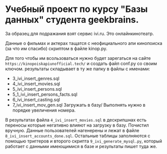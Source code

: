 # Учебный проект по курсу "Базы данных" студента geekbrains.
За образец для подражания взят сервис ivi.ru.
Это онлайнкинотеатр.

Данные о фильмах и актерах тащатся  с неофициального апи кинопоиска (за что им спасибо) скриптом в файле  kinop.py. 

Для того чтобы им всользоваться  нужно будет зарегаться на сайте `https://kinopoiskapiunofficial.tech/`  и создать файл conf.py со своим ключом.
результаты складывает в ту же папку в файлы с именами:
* 3_ivi_insert_genres.sql
* 4_ivi_insert_movies.sql
* 5_ivi_insert_persons.sql
* 5_1_ivi_insert_persons_facts.sql
* 6_ivi_insert_casting.sql
* 7_ivi_insert_mov_gen.sql
Загружать в базу/ Выполнять нужно в порядке увеличения номера.

В результатах файла `4_ivi_insert_movies.sql` в дескрипшнах есть переносы которые негативно влияют на загрузку в базу. Почистил вручную.
Данные пользователей нагенерены и лежат в файле `8_ivi_insert_accounts_done.sql`. 
Остальные таблицы заполняются с помощью триггеров и второго скрипта `9_ivi_generate_mysql.py`, который работает с данными имеющимися в базе и результаты пишет туда же.

